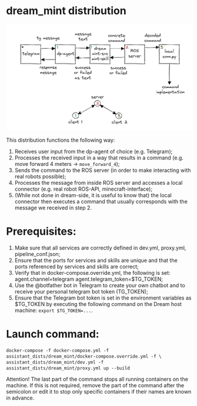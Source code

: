 # dream_mint distribution

![Architecture](architecture.png)

This distribution functions the following way:
1. Receives user input from the dp-agent of choice (e.g. Telegram);
2. Processes the received input in a way that results in a command (e.g. move forward 4 meters -> `move_forward_4`);
3. Sends the command to the ROS server (in order to make interacting with real robots possible);
4. Processes the message from inside ROS server and accesses a local connector (e.g. real robot ROS-API, minecraft-interface);
5. (While not done in dream-side, it is useful to know that) the local connector then executes a command that usually corresponds with the message we received in step 2.

# Prerequisites:

1. Make sure that all services are correctly defined in dev.yml, proxy.yml, pipeline_conf.json;
2. Ensure that the ports for services and skills are unique and that the ports referenced by services and skills are correct;
3. Verify that in docker-compose.override.yml, the following is set: agent.channel=telegram agent.telegram_token=$TG_TOKEN;
4. Use the @botfather bot in Telegram to create your own chatbot and to receive your personal telegram bot token (TG_TOKEN);
5. Ensure that the Telegram bot token is set in the environment variables as $TG_TOKEN by executing the following command on the Dream host machine: `export $TG_TOKEN=...`.

# Launch command:

```
docker-compose -f docker-compose.yml -f assistant_dists/dream_mint/docker-compose.override.yml -f \
assistant_dists/dream_mint/dev.yml -f assistant_dists/dream_mint/proxy.yml up --build
```

Attention! The last part of the command stops all running containers on the machine. If this is not required, remove the part of the command after the semicolon or edit it to stop only specific containers if their names are known in advance.